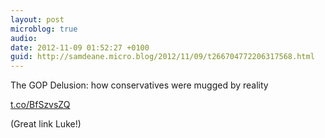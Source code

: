 ```yaml
---
layout: post
microblog: true
audio: 
date: 2012-11-09 01:52:27 +0100
guid: http://samdeane.micro.blog/2012/11/09/t266704772206317568.html
---
```

The GOP Delusion: how conservatives were mugged by reality

[t.co/BfSzvsZQ](http://t.co/BfSzvsZQ)

(Great link Luke!)
